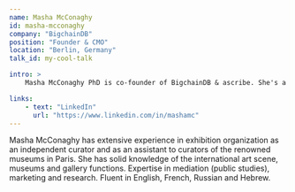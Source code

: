 ```yaml
---
name: Masha McConaghy
id: masha-mcconaghy
company: "BigchainDB"
position: "Founder & CMO"
location: "Berlin, Germany"
talk_id: my-cool-talk

intro: >
    Masha McConaghy PhD is co-founder of BigchainDB & ascribe. She's a Professional Curator and Researcher with a PhD in Arts from Paris I University, Panthéon-Sorbonne and Museology Degree from Louvre School, Paris, France.

links:
    - text: "LinkedIn"
      url: "https://www.linkedin.com/in/mashamc"
---
```


Masha McConaghy has extensive experience in exhibition organization as an independent curator and as an assistant to curators of the renowned museums in Paris. She has solid knowledge of the international art scene, museums and gallery functions. Expertise in mediation (public studies), marketing and research. Fluent in English, French, Russian and Hebrew.
